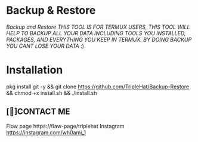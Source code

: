 # Backup & Restore
*Backup and Restore THIS TOOL IS FOR TERMUX USERS, THIS TOOL WILL HELP TO BACKUP ALL YOUR DATA INCLUDING TOOLS YOU INSTALLED, PACKAGES, AND EVERYTHING YOU KEEP IN TERMUX. BY DOING BACKUP YOU CANT LOSE YOUR DATA* :)
# Installation
pkg install git -y && git clone https://github.com/TripleHat/Backup-Restore && chmod +x install.sh && ./install.sh

## [📱]CONTACT ME
Flow page https://flaw-page/triplehat
Instagram https://instagram.com/wh0ami_1
